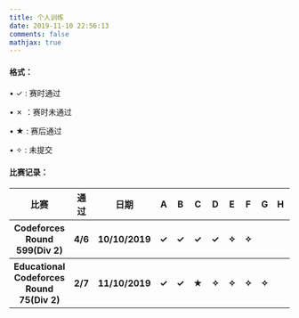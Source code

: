```yaml
---
title: 个人训练
date: 2019-11-10 22:56:13
comments: false
mathjax: true
---
```


#### 格式：

$\bullet$   ✓  : 赛时通过

$\bullet$  ✗  ：赛时未通过

$\bullet$  ★  : 赛后通过

$\bullet$   ✧  : 未提交 

#### 比赛记录：

<style>
    a{text-decoration:none}
    a:hover{text-decoration:none}
</style>
<table><tbody>
   <tr>
   		<th colspan="3" style="text-align:center">比赛</th><th colspan="2" style="text-align:center">通过</th><th colspan="3" style="text-align:center">日期</th>
       	<th style="text-align:center">A</th><th style="text-align:center">B</th><th style="text-align:center">C</th>
       	<th style="text-align:center">D</th><th style="text-align:center">E</th><th style="text-align:center">F</th>
       <th style="text-align:center">G</th><th style="text-align:center">H</th><th style="text-align:center">I</th>
       	<th style="text-align:center">J</th><th style="text-align:center">K</th><th style="text-align:center">L</th>
       	<th style="text-align:center">M</th><th style="text-align:center">N</th>
   </tr>
    <tr>
   		<th colspan="3" style="text-align:center"><a href="http://codeforces.com/contest/1243">Codeforces Round 599(Div 2)</a></th><th colspan="2" style="text-align:center">4/6</th><th colspan="3" style="text-align:center">10/10/2019</th>
       	<th style="text-align:center">✓</th><th style="text-align:center">✓</th><th style="text-align:center">✓</th>
       	<th style="text-align:center">✓</th><th style="text-align:center">✧</th><th style="text-align:center">✧</th>
       <th style="text-align:center"></th><th style="text-align:center"></th><th style="text-align:center"></th>
       	<th style="text-align:center"></th><th style="text-align:center"></th><th style="text-align:center"></th>
       	<th style="text-align:center"></th><th style="text-align:center"></th>
   </tr>
    <tr>
   		<th colspan="3" style="text-align:center"><a href="http://codeforces.com/contest/1251">Educational Codeforces Round 75(Div 2)</a></th><th colspan="2" style="text-align:center">2/7</th><th colspan="3" style="text-align:center">11/10/2019</th>
       	<th style="text-align:center">✓</th><th style="text-align:center">✓</th><th style="text-align:center">★</th>
       	<th style="text-align:center">✧</th><th style="text-align:center">✧</th><th style="text-align:center">✧</th>
       <th style="text-align:center">✧</th><th style="text-align:center"></th><th style="text-align:center"></th>
       	<th style="text-align:center"></th><th style="text-align:center"></th><th style="text-align:center"></th>
       	<th style="text-align:center"></th><th style="text-align:center"></th>
   </tr>
</table>  

